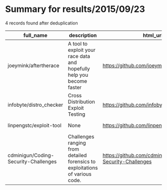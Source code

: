 
# Summary for results/2015/09/23
    
4 records found after deduplication

| full_name | description | html_url | matched_list | matched_count | pushed_at | size | stargazers_count | language | forks_count | vul_ids |
|--------------------------------------|------------------------------------------------------------------------------|---------------------------------------------------------|----------------|-----------------|---------------------------|--------|--------------------|------------|---------------|-----------|
| joeymink/aftertherace | A tool to exploit your race data and hopefully help you become faster | https://github.com/joeymink/aftertherace | ['exploit'] | 1 | 2015-09-23 01:20:36+00:00 | 692 | 1 | Python | 0 | [] |
| infobyte/distro_checker | Cross Distribution Exploit Testing | https://github.com/infobyte/distro_checker | ['exploit'] | 1 | 2015-09-23 04:43:01+00:00 | 234 | 26 | Shell | 13 | [] |
| linpengstc/exploit-tool | None | https://github.com/linpengstc/exploit-tool | ['exploit'] | 1 | 2015-09-23 14:00:30+00:00 | 47076 | 0 | Python | 0 | [] |
| cdminigun/Coding-Security-Challenges | Challenges ranging from detailed forensics to exploitations of various code. | https://github.com/cdminigun/Coding-Security-Challenges | ['exploit'] | 1 | 2015-09-23 21:00:35+00:00 | 112 | 0 | | 0 | [] |
